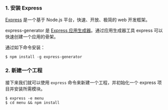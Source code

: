 ###  1. 安装 Express

[Express](http://www.expressjs.com.cn/) 是一个基于 Node.js 平台，快速、开放、极简的 web 开发框架。

express-generator 是 [Express 应用生成器](http://www.expressjs.com.cn/starter/generator.html)。通过应用生成器工具 express 可以快速创建一个应用的骨架。

通过如下命令安装：

```
$ npm install -g express-generator
```

### 2. 新建一个工程

接下来我们就可以使用 `express` 命令来新建一个工程，并初始化一个 express 项目并安装所需模块。

```
$ express -e menu
$ cd menu && npm install
```



